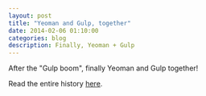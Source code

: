 ```yaml
---
layout: post
title: "Yeoman and Gulp, together"
date: 2014-02-06 01:10:00
categories: blog
description: Finally, Yeoman + Gulp
---
```


After the "Gulp boom", finally Yeoman and Gulp together!

Read the entire history <a href="http://127.0.0.1:9000/blog/2014/02/06/yeoman-gulp.html" target="_blank">here</a>.